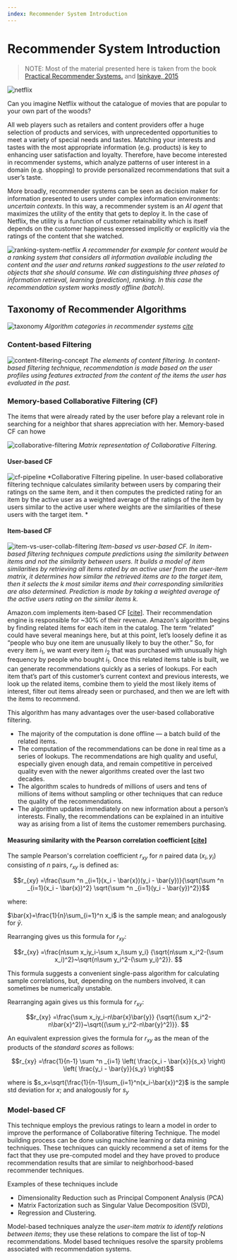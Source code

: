 ```yaml
---
index: Recommender System Introduction
---
```


# Recommender System Introduction

> NOTE: Most of the material presented here is taken from the book [Practical Recommender Systems.](https://www.amazon.com/Practical-Recommender-Systems-Kim-Falk/dp/1617292702) and [Isinkaye, 2015](https://www.sciencedirect.com/science/article/pii/S1110866515000341)
 
![netflix](images/netflix.jpg#center)

Can you imagine Netflix without the catalogue of movies that are popular to your own part of the woods? 

All web players such as retailers and content providers offer a huge selection of products and services, with unprecedented opportunities to meet a variety of special needs and tastes. Matching your interests and tastes with the most appropriate information (e.g. products) is key to enhancing user satisfaction and loyalty. Therefore,  have become interested in recommender systems, which analyze patterns of user interest in a domain (e.g. shopping) to provide personalized recommendations that suit a user’s taste. 

More broadly, recommender systems can be seen as decision maker for information presented to users under complex information environments:  _uncertain contexts_. In this way, a recommender system is an _AI agent_ that maximizes the utility of the entity that gets to deploy it. In the case of Netflix, the utility is a function of customer retainability which is itself depends on the customer happiness expressed implicitly or explicitly via the ratings of the content that she watched. 

![ranking-system-netflix](images/ranking-system-netflix.jpg#center)
*A recommender for example for content would be a ranking system that considers all information available including the content and the user and returns ranked suggestions to the user related to objects that she should consume. We can distinguishing three phases of information retrieval, learning (prediction), ranking. In this case the recommendation system works mostly offline (batch).*

## Taxonomy of Recommender Algorithms

![taxonomy](images/taxonomy.jpg#center)
*Algorithm categories in recommender systems [cite](https://www.sciencedirect.com/science/article/pii/S1110866515000341)*

### Content-based Filtering

![content-filtering-concept](images/content-filtering-concept.jpg#center)
*The elements of content filtering. In content-based filtering technique, recommendation is made based on the user profiles using features extracted from the content of the items the user has evaluated in the past.*

### Memory-based Collaborative Filtering (CF)

The items that were already rated by the user before play a relevant role in searching for a neighbor that shares appreciation with her. Memory-based CF can howe

![collaborative-filtering](images/collaborative-filtering.jpg#center)
*Matrix representation of Collaborative Filtering.*

#### User-based CF 

![cf-pipeline](images/cf-pipeline.jpg#center)
*Collaborative Filtering pipeline. In user-based collaborative filtering technique calculates similarity between users by comparing their ratings on the same item, and it then computes the predicted rating for an item by the active user as a weighted average of the ratings of the item by users similar to the active user where weights are the similarities of these users with the target item. *

#### Item-based CF 

![item-vs-user-collab-filtering](images/item-vs-user-collab-filtering.jpg#center)
*Item-based vs user-based CF. In item-based filtering techniques compute predictions using the similarity between items and not the similarity between users. It builds a model of item similarities by retrieving all items rated by an active user from the user-item matrix, it determines how similar the retrieved items are to the target item, then it selects the k most similar items and their corresponding similarities are also determined. Prediction is made by taking a weighted average of the active users rating on the similar items $k$.*

Amazon.com implements item-based CF [[cite](https://assets.amazon.science/76/9e/7eac89c14a838746e91dde0a5e9f/two-decades-of-recommender-systems-at-amazon.pdf)]. Their recommendation engine is responsible for ~30% of their revenue. Amazon's algorithm begins by finding related items for each item in the catalog. The term “related” could have several meanings here, but at this point, let’s loosely define it as “people who buy one item are unusually likely to buy the other.” So, for every item $i_1$, we want every item $i_2$ that was purchased with unusually high frequency by people who bought $i_1$. Once this related items table is built, we can generate recommendations quickly as a series of lookups. For each item that’s part of this customer’s current context and previous interests,  we look up the related items, combine them to yield the most likely items of interest, filter out items already seen or purchased, and then we are left with the items to recommend. 

This algorithm has many advantages over the user-based collaborative filtering. 

* The majority of the computation is done offline — a batch build of the related items. 
* The computation of the recommendations can be done in real time as a series of lookups. The recommendations are high quality and useful, especially given enough data, and remain competitive in perceived quality even with the newer algorithms created over the last two decades. 
* The algorithm scales to hundreds of millions of users and tens of millions of items without sampling or other techniques that can reduce the quality of the recommendations.
* The algorithm updates immediately on new information about a person’s interests. Finally, the recommendations can be explained in an intuitive way as arising from a list of items the customer remembers purchasing.

#### Measuring similarity with the Pearson correlation coefficient [[cite](https://en.wikipedia.org/w/index.php?title=Pearson_correlation_coefficient&oldid=968081798)]

The sample Pearson's correlation coefficient $r_{xy}$ for $n$ paired data $(x_i,y_i)$ consisting of $n$ pairs, $r_{xy}$ is defined as:

$$r_{xy} =\frac{\sum ^n _{i=1}(x_i - \bar{x})(y_i - \bar{y})}{\sqrt{\sum ^n _{i=1}(x_i - \bar{x})^2} \sqrt{\sum ^n _{i=1}(y_i - \bar{y})^2}}$$


where:

$\bar{x}=\frac{1}{n}\sum_{i=1}^n x_i$ is the sample mean; and analogously for $\bar{y}$. 

Rearranging gives us this formula for $r_{xy}$:

$$r_{xy} =\frac{n\sum x_iy_i-\sum x_i\sum y_i}
{\sqrt{n\sum x_i^2-(\sum x_i)^2}~\sqrt{n\sum y_i^2-(\sum y_i)^2}}.
$$

This formula suggests a convenient single-pass algorithm for calculating sample correlations, but, depending on the numbers involved, it can sometimes be numerically unstable.

Rearranging again gives us this formula for $r_{xy}$:

$$r_{xy} =\frac{\sum x_iy_i-n\bar{x}\bar{y}}
{\sqrt{(\sum x_i^2-n\bar{x}^2)}~\sqrt{(\sum y_i^2-n\bar{y}^2)}}.
$$

An equivalent expression gives the formula for $r_{xy}$ as the mean of the products of the _standard scores_ as follows:

$$r_{xy} =\frac{1}{n-1} \sum ^n _{i=1} \left( \frac{x_i - \bar{x}}{s_x} \right) \left( \frac{y_i - \bar{y}}{s_y} \right)$$

where is $s_x=\sqrt{\frac{1}{n-1}\sum_{i=1}^n(x_i-\bar{x})^2}$  is the sample std deviation for $x$; and analogously for $s_y$

### Model-based CF

This technique employs the previous ratings to learn a model in order to improve the performance of Collaborative filtering Technique. The model building process can be done using machine learning or data mining techniques. These techniques can quickly recommend a set of items for the fact that they use pre-computed model and they have proved to produce recommendation results that are similar to neighborhood-based recommender techniques. 

Examples of these techniques include 

* Dimensionality Reduction such as Principal Component Analysis (PCA)
* Matrix Factorization such as Singular Value Decomposition (SVD), 
* Regression and Clustering. 

Model-based techniques analyze the _user-item matrix to identify relations between items_; they use these relations to compare the list of top-N recommendations. Model based techniques resolve the sparsity problems associated with recommendation systems.

